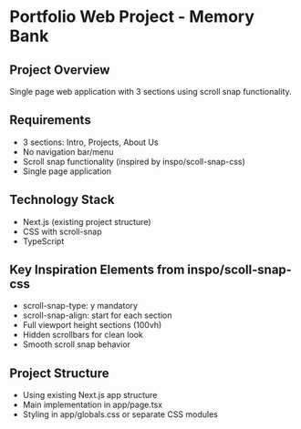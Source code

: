 # Portfolio Web Project - Memory Bank

## Project Overview

Single page web application with 3 sections using scroll snap functionality.

## Requirements

- 3 sections: Intro, Projects, About Us
- No navigation bar/menu
- Scroll snap functionality (inspired by inspo/scoll-snap-css)
- Single page application

## Technology Stack

- Next.js (existing project structure)
- CSS with scroll-snap
- TypeScript

## Key Inspiration Elements from inspo/scoll-snap-css

- scroll-snap-type: y mandatory
- scroll-snap-align: start for each section
- Full viewport height sections (100vh)
- Hidden scrollbars for clean look
- Smooth scroll snap behavior

## Project Structure

- Using existing Next.js app structure
- Main implementation in app/page.tsx
- Styling in app/globals.css or separate CSS modules
